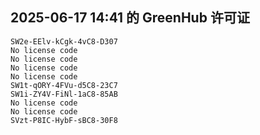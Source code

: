 ## 2025-06-17 14:41 的 GreenHub 许可证
```
SW2e-EElv-kCgk-4vC8-D307
No license code
No license code
No license code
No license code
SW1t-qORY-4FVu-d5C8-23C7
SW1i-ZY4V-FiNl-1aC8-85AB
No license code
No license code
SVzt-P8IC-HybF-sBC8-30F8
```
